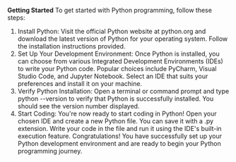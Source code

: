 **Getting Started**
To get started with Python programming, follow these steps:
1. Install Python: Visit the official Python website at python.org and download the latest version of Python for your operating system. Follow the installation instructions provided.
2. Set Up Your Development Environment: Once Python is installed, you can choose from various Integrated Development Environments (IDEs) to write your Python code. Popular choices include PyCharm, Visual Studio Code, and Jupyter Notebook. Select an IDE that suits your preferences and install it on your machine.
3. Verify Python Installation: Open a terminal or command prompt and type python --version to verify that Python is successfully installed. You should see the version number displayed.
4. Start Coding: You're now ready to start coding in Python! Open your chosen IDE and create a new Python file. You can save it with a .py extension. Write your code in the file and run it using the IDE's built-in execution feature.
Congratulations! You have successfully set up your Python development environment and are ready to begin your Python programming journey.

